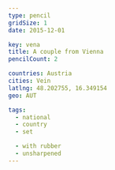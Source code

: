```yaml
---
type: pencil
gridSize: 1
date: 2015-12-01

key: vena
title: A couple from Vienna
pencilCount: 2

countries: Austria
cities: Vein
latlng: 48.202755, 16.349154
geo: AUT

tags:
  - national
  - country
  - set

  - with rubber
  - unsharpened
---
```

